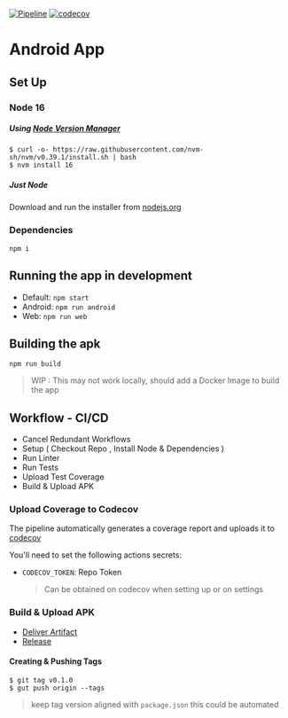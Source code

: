 [![Pipeline](https://github.com/taller2-grupo5-rostov-1c2022/android-app/actions/workflows/pipeline.yml/badge.svg)](https://github.com/taller2-grupo5-rostov-1c2022/android-app/actions/workflows/pipeline.yml) [![codecov](https://codecov.io/gh/taller2-grupo5-rostov-1c2022/android-app/branch/master/graph/badge.svg?token=OJS5A87F2G)](https://codecov.io/gh/taller2-grupo5-rostov-1c2022/android-app)

# Android App

## Set Up

### Node 16

##### Using [Node Version Manager](https://github.com/nvm-sh/nvm)

```
$ curl -o- https://raw.githubusercontent.com/nvm-sh/nvm/v0.39.1/install.sh | bash
$ nvm install 16
```

##### Just Node

Download and run the installer from [nodejs.org](https://nodejs.org)

### Dependencies

```
npm i
```

## Running the app in development

- Default: `npm start`
- Android: `npm run android`
- Web: `npm run web`

## Building the apk

```
npm run build
```

> WIP : This may not work locally, should add a Docker Image to build the app

## Workflow - CI/CD

- Cancel Redundant Workflows
- Setup ( Checkout Repo , Install Node & Dependencies )
- Run Linter
- Run Tests
- Upload Test Coverage
- Build & Upload APK

### Upload Coverage to Codecov

The pipeline automatically generates a coverage report and uploads it to [codecov](https://codecov.io/gh/NicolasEzequielZulaicaRivera/nodeserver)

You'll need to set the following actions secrets:

- `CODECOV_TOKEN`: Repo Token
  > Can be obtained on codecov when setting up or on settings

### Build & Upload APK

- [Deliver Artifact](https://github.com/marketplace/actions/react-native-android-build-apk)
- [Release](https://github.com/softprops/action-gh-release)

#### Creating & Pushing Tags

```
$ git tag v0.1.0
$ gut push origin --tags
```

> keep tag version aligned with `package.json`
> this could be automated
